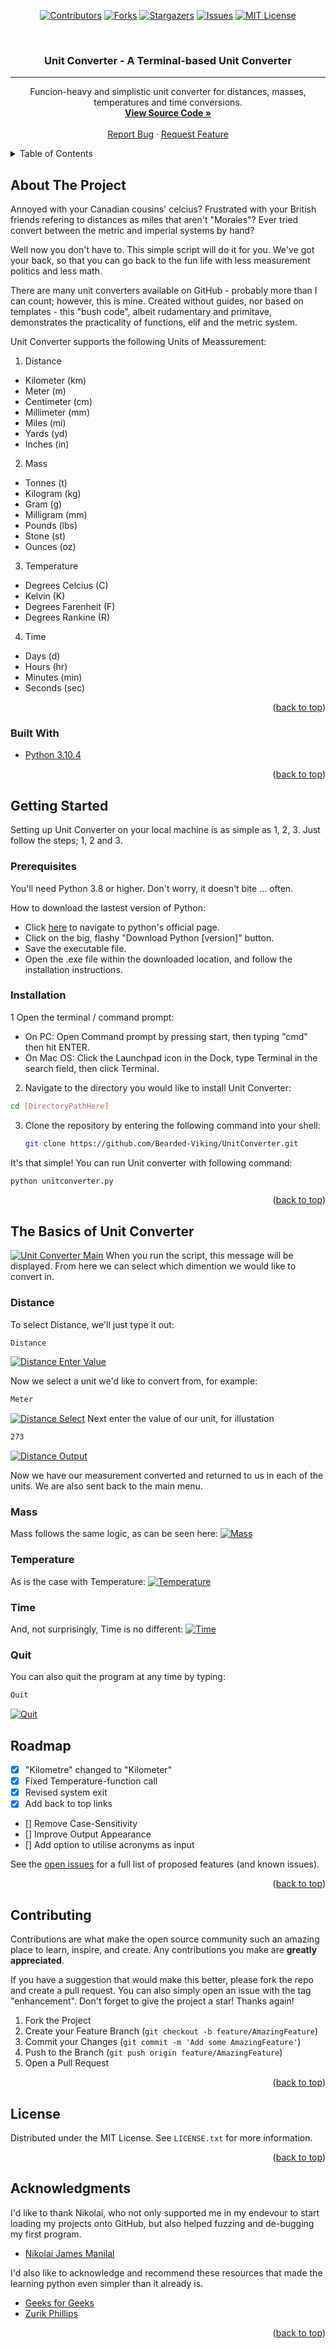 <div id="top"></div>
<div align="center">

<!-- PROJECT SHIELDS -->
[![Contributors][contributors-shield]][contributors-url]
[![Forks][forks-shield]][forks-url]
[![Stargazers][stars-shield]][stars-url]
[![Issues][issues-shield]][issues-url]
[![MIT License][license-shield]][license-url]

<!-- Title -->
<br />
  <h3 align="center">Unit Converter - A Terminal-based Unit Converter</h3>
  
  <hr>
  
  <p align="center">
    Funcion-heavy and simplistic unit converter for distances, masses, temperatures and time conversions. 
    <br />
    <a href="https://github.com/Bearded-Viking/UnitConverter/"><strong>View Source Code »</strong></a>
    <br />
    <br />
    <a href="https://github.com/Bearded-Viking/UnitConverter/issues">Report Bug</a>
    ·
    <a href="https://github.com/Bearded-Viking/UnitConverter/issues">Request Feature</a>
  </p>
</div>



<!-- TABLE OF CONTENTS -->
<details>
  <summary>Table of Contents</summary>
  <ol>
    <li>
      <a href="#about-the-project">About The Project</a>
      <ul>
        <li><a href="#built-with">Built With</a></li>
      </ul>
    </li>
    <li>
      <a href="#getting-started">Getting Started</a>
      <ul>
        <li><a href="#prerequisites">Prerequisites</a></li>
        <li><a href="#installation">Installation</a></li>
      </ul>
    </li>
    <li><a href="#the-basics-of-unitconverter">The Basics of the Unit Converter</a></li>
    <ul>
        <li><a href="#main-menu">Main Menu</a></li>
        <li><a href="#distance">Distance</a></li>
        <li><a href="#mass">Mass</a></li>
        <li><a href="#temperature">Temperature</a></li>
        <li><a href="#time">Time</a></li>
        <li><a href="#quit">Quit</a></li>
    </ul>
    <li><a href="#roadmap">Roadmap</a></li>
    <li><a href="#contributing">Contributing</a></li>
    <li><a href="#license">License</a></li>
    <li><a href="#acknowledgments">Acknowledgments</a></li>
  </ol>
</details>



<!-- ABOUT THE PROJECT -->
## About The Project

Annoyed with your Canadian cousins' celcius? Frustrated with your British friends refering to distances as miles that aren't "Morales"? Ever tried convert between the metric and imperial systems by hand?

Well now you don't have to. This simple script will do it for you. We've got your back, so that you can go back to the fun life with less measurement politics and less math.

There are many unit converters available on GitHub - probably more than I can count; however, this is mine. Created without guides, nor based on templates - this "bush code", albeit rudamentary and primitave, demonstrates the practicality of functions, elif and the metric system.

Unit Converter supports the following Units of Meassurement:
1. Distance
  * Kilometer (km)
  * Meter (m)
  * Centimeter (cm)
  * Millimeter (mm)
  * Miles (mi)
  * Yards (yd)
  * Inches (in)
2. Mass
  * Tonnes (t)
  * Kilogram (kg)
  * Gram (g)
  * Milligram (mm)
  * Pounds (lbs)
  * Stone (st)
  * Ounces (oz)
3. Temperature
  * Degrees Celcius (C)
  * Kelvin (K)
  * Degrees Farenheit (F)
  * Degrees Rankine (R)
4. Time
  * Days (d)
  * Hours (hr)
  * Minutes (min)
  * Seconds (sec)

<p align="right">(<a href="#top">back to top</a>)</p>



### Built With

* [Python 3.10.4](https://www.python.org/)

<p align="right">(<a href="#top">back to top</a>)</p>



<!-- GETTING STARTED -->
## Getting Started

Setting up Unit Converter on your local machine is as simple as 1, 2, 3. Just follow the steps; 1, 2 and 3.

### Prerequisites

You'll need Python 3.8 or higher. Don't worry, it doesn't bite ... often.

How to download the lastest version of Python:
* Click [here](https://www.python.org/downloads/) to navigate to python's official page.
* Click on the big, flashy "Download Python [version]" button.
* Save the executable file.
* Open the .exe file within the downloaded location, and follow the installation instructions.


### Installation

1 Open the terminal / command prompt:
  * On PC: Open Command prompt by pressing start, then typing "cmd" then hit ENTER.
  * On Mac OS: Click the Launchpad icon in the Dock, type Terminal in the search field, then click Terminal.

2. Navigate to the directory you would like to install Unit Converter:
  ```sh
  cd [DirectoryPathHere]
  ```
3. Clone the repository by entering the following command into your shell:
   ```sh
   git clone https://github.com/Bearded-Viking/UnitConverter.git
   ```
It's that simple! You can run Unit converter with following command:

  ```sh
  python unitconverter.py 
  ```

<p align="right">(<a href="#top">back to top</a>)</p>



<!-- USAGE EXAMPLES -->
## The Basics of Unit Converter

[![Unit Converter Main][screenshot-main]]((https://github.com/Bearded-Viking/UnitConverter/blob/main/images/screenshotMain.png))
When you run the script, this message will be displayed. From here we can select which dimention we would like to convert in.

### Distance
To select Distance, we'll just type it out:
  ```sh
  Distance
  ```

[![Distance Enter Value][screenshot-distance-enter-value]]((https://github.com/Bearded-Viking/UnitConverter/blob/main/images/screenshotDistanceEnterValue.png))

Now we select a unit we'd like to convert from, for example:
  ```sh
  Meter
  ```

[![Distance Select][screenshot-distance-select]]((https://github.com/Bearded-Viking/UnitConverter/blob/main/images/screenshotDistanceSelect.png))
Next enter the value of our unit, for illustation
  ```sh
  273
  ```

[![Distance Output][screenshot-distance-output]]((https://github.com/Bearded-Viking/UnitConverter/blob/main/images/screenshotDistanceOutput.png))

Now we have our measurement converted and returned to us in each of the units.
We are also sent back to the main menu.

### Mass
Mass follows the same logic, as can be seen here:
[![Mass][screenshot-mass]]((https://github.com/Bearded-Viking/UnitConverter/blob/main/images/screenshotMass.png))

### Temperature
As is the case with Temperature:
[![Temperature][screenshot-temperature]]((https://github.com/Bearded-Viking/UnitConverter/blob/main/images/screenshotTemperature.png))

### Time
And, not surprisingly, Time is no different:
[![Time][screenshot-time]]((https://github.com/Bearded-Viking/UnitConverter/blob/main/images/screenshotTime.png))

### Quit
You can also quit the program at any time by typing:
  ```sh
  Quit
  ```
[![Quit][screenshot-quit]]((https://github.com/Bearded-Viking/UnitConverter/blob/main/images/screenshotQuit.png))

<!-- ROADMAP -->
## Roadmap

- [x] "Kilometre" changed to "Kilometer"
- [x] Fixed Temperature-function call
- [x] Revised system exit
- [x] Add back to top links
- [] Remove Case-Sensitivity
- [] Improve Output Appearance
- [] Add option to utilise acronyms as input

See the [open issues](https://github.com/Bearded-Viking/UnitConverter/issues) for a full list of proposed features (and known issues).

<p align="right">(<a href="#top">back to top</a>)</p>



<!-- CONTRIBUTING -->
## Contributing

Contributions are what make the open source community such an amazing place to learn, inspire, and create. Any contributions you make are **greatly appreciated**.

If you have a suggestion that would make this better, please fork the repo and create a pull request. You can also simply open an issue with the tag "enhancement".
Don't forget to give the project a star! Thanks again!

1. Fork the Project
2. Create your Feature Branch (`git checkout -b feature/AmazingFeature`)
3. Commit your Changes (`git commit -m 'Add some AmazingFeature'`)
4. Push to the Branch (`git push origin feature/AmazingFeature`)
5. Open a Pull Request

<p align="right">(<a href="#top">back to top</a>)</p>



<!-- LICENSE -->
## License

Distributed under the MIT License. See `LICENSE.txt` for more information.

<p align="right">(<a href="#top">back to top</a>)</p>




<!-- ACKNOWLEDGMENTS -->
## Acknowledgments
I'd like to thank Nikolai, who not only supported me in my endevour to start loading my projects onto GitHub, but also helped fuzzing and de-bugging my first program.
* [Nikolai James Manilal](https://github.com/NikhirMG)

I'd also like to acknowledge and recommend these resources that made the learning python even simpler than it already is.
* [Geeks for Geeks](https://www.geeksforgeeks.org/)
* [Zurik Phillips](https://github.com/zuriknet/README)

<p align="right">(<a href="#top">back to top</a>)</p>



<!-- MARKDOWN LINKS & IMAGES -->
[contributors-shield]: https://img.shields.io/github/contributors/Bearded-Viking/UnitConverter.svg?style=for-the-badge
[contributors-url]: https://github.com/Bearded-Viking/UnitConverter/graphs/contributors
[forks-shield]: https://img.shields.io/github/forks/Bearded-Viking/UnitConverter.svg?style=for-the-badge
[forks-url]: https://github.com/Bearded-Viking/UnitConverter/network/members
[stars-shield]: https://img.shields.io/github/stars/Bearded-Viking/UnitConverter.svg?style=for-the-badge
[stars-url]: https://github.com/Bearded-Viking/UnitConverter/stargazers
[issues-shield]: https://img.shields.io/github/issues/Bearded-Viking/UnitConverter.svg?style=for-the-badge
[issues-url]: https://github.com/Bearded-Viking/UnitConverter/issues
[license-shield]: https://img.shields.io/github/license/Bearded-Viking/TaskFlow.svg?style=for-the-badge
[license-url]: https://github.com/Bearded-Viking/UnitConverter/blob/master/LICENSE.txt

[screenshot-distance-enter-value]: images/screenshotDistanceEnterValue.png
[screenshot-distance-output]:images/screenshotDistanceOutput.png
[screenshot-distance-select]:images/screenshotDistanceSelect.png
[screenshot-main]:images/screenshotMain.png
[screenshot-mass]:images/screenshotMass.png
[screenshot-quit]:images/screenshotQuit.png
[screenshot-temperature]:images/screenshotTemperature.png
[screenshot-time]:images/screenshotTime.png 
